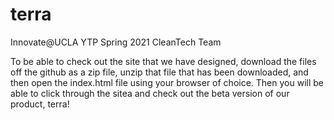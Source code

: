 # terra
Innovate@UCLA 
YTP Spring 2021 
CleanTech Team 

To be able to check out the site that we have designed, download the files off the github as a zip file, unzip that file that has been downloaded, and then open the index.html file using your browser of choice. Then you will be able to click through the sitea and check out the beta version of our product, terra!

